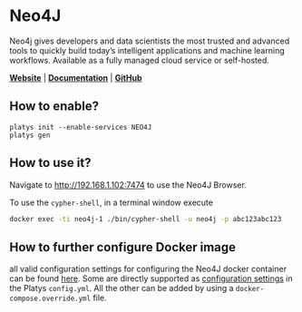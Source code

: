 # Neo4J

Neo4j gives developers and data scientists the most trusted and advanced tools to quickly build today’s intelligent applications and machine learning workflows. Available as a fully managed cloud service or self-hosted.

**[Website](https://neo4j.com/)** | **[Documentation](https://neo4j.com/docs/)** | **[GitHub](https://github.com/neo4j/neo4j)**

## How to enable?

```
platys init --enable-services NEO4J
platys gen
```

## How to use it?

Navigate to <http://192.168.1.102:7474> to use the Neo4J Browser.

To use the `cypher-shell`, in a terminal window execute

```bash
docker exec -ti neo4j-1 ./bin/cypher-shell -u neo4j -p abc123abc123
```

## How to further configure Docker image

all valid configuration settings for configuring the Neo4J docker container can be found [here](https://neo4j.com/docs/operations-manual/current/docker/ref-settings/). Some are directly supported as [configuration settings](http://dataplatform/documentation/configuration) in the Platys `config.yml`. All the other can be added by using a `docker-compose.override.yml` file. 